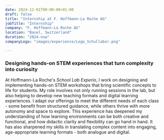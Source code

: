 ```yaml
---
date: 2024-12-01T00:00:00+01:00
draft: false
title: "Internship at F. Hoffmann-La Roche AG"
jobTitle: "Internship"
company: "F. Hoffmann-La Roche AG"
location: "Basel, Switzerland"
duration: "2024-now"
companyLogo: "images/experience/Logo_Schullabor.png"

---
```

### Designing hands-on STEM experiences that turn complexity into curiosity

At Hoffmann-La Roche's *School Lab Experio*, I work on designing and implementing hands-on STEM workshops that bring scientific concepts to life for students. My role involves not only running sessions in the lab, but also helping to develop new teaching formats and digital learning experiences. I adapt our offerings to meet the different needs of each class - some benefit from structured guidance, while others thrive with more autonomy and space to explore. This experience has deepened my understanding of how learning environments can be both creative and functional, and how didactic clarity and flexibility can go hand in hand. It has also sharpened my skills in translating complex content into engaging, age-appropriate learning formats - both analogue and digital.